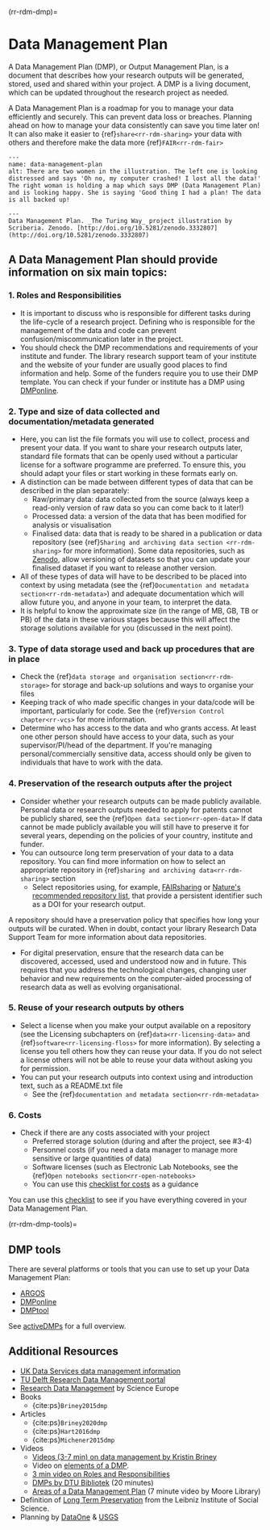 (rr-rdm-dmp)=
# Data Management Plan

A Data Management Plan (DMP), or Output Management Plan, is a document that describes how your research outputs will be generated, stored, used and shared within your project.
A DMP is a living document, which can be updated throughout the research project as needed.

A Data Management Plan is a roadmap for you to manage your data efficiently and securely.
This can prevent data loss or breaches.
Planning ahead on how to manage your data consistently can save you time later on! It can also make it easier to {ref}`share<rr-rdm-sharing>` your data with others and therefore make the data more {ref}`FAIR<rr-rdm-fair>`

```{figure} ../../figures/data-management-plan.*
---
name: data-management-plan
alt: There are two women in the illustration. The left one is looking distressed and says 'Oh no, my computer crashed! I lost all the data!' The right woman is holding a map which says DMP (Data Management Plan) and is looking happy. She is saying 'Good thing I had a plan! The data is all backed up!

---
Data Management Plan. _The Turing Way_ project illustration by Scriberia. Zenodo. [http://doi.org/10.5281/zenodo.3332807](http://doi.org/10.5281/zenodo.3332807)
```


## A Data Management Plan should provide information on six main topics:

### 1. Roles and Responsibilities
* It is important to discuss who is responsible for different tasks during the life-cycle of a research project.
Defining who is responsible for the management of the data and code can prevent confusion/miscommunication later in the project.
* You should check the DMP recommendations and requirements of your institute and funder.
The library research support team of your institute and the website of your funder are usually good places to find information and help.
Some of the funders require you to use their DMP template.
You can check if your funder or institute has a DMP using [DMPonline](https://dmponline.dcc.ac.uk/).

### 2. Type and size of data collected and documentation/metadata generated
* Here, you can list the file formats you will use to collect, process and present your data.
If you want to share your research outputs later, standard file formats that can be openly used without a particular license for a software programme are preferred.
To ensure this, you should adapt your files or start working in these formats early on.
* A distinction can be made between different types of data that can be described in the plan separately:
    * Raw/primary data: data collected from the source (always keep a read-only version of raw data so you can come back to it later!)
    * Processed data: a version of the data that has been modified for analysis or visualisation
    * Finalised data: data that is ready to be shared in a publication or data repository (see {ref}`Sharing and archiving data section <rr-rdm-sharing>` for more information).
Some data repositories, such as [Zenodo](https://zenodo.org/), allow versioning of datasets so that you can update your finalised dataset if you want to release another version.
* All of these types of data will have to be described to be placed into context by using metadata (see the {ref}`Documentation and metadata section<rr-rdm-metadata>`) and adequate documentation which will allow future you, and anyone in your team, to interpret the data.
* It is helpful to know the approximate size (in the range of MB, GB, TB or PB) of the data in these various stages because this will affect the storage solutions available for you (discussed in the next point).

### 3. Type of data storage used and back up procedures that are in place
* Check the {ref}`data storage and organisation section<rr-rdm-storage>` for storage and back-up solutions and ways to organise your files
* Keeping track of who made specific changes in your data/code will be important, particularly for code.
See the {ref}`Version Control chapter<rr-vcs>` for more information.
* Determine who has access to the data and who grants access.
At least one other person should have access to your data, such as your supervisor/PI/head of the department.
If you're managing personal/commercially sensitive data, access should only be given to individuals that have to work with the data.

### 4. Preservation of the research outputs after the project
* Consider whether your research outputs can be made publicly available.
Personal data or research outputs needed to apply for patents cannot be publicly shared, see the {ref}`Open data section<rr-open-data>`
If data cannot be made publicly available you will still have to preserve it for several years, depending on the policies of your country, institute and funder.
* You can outsource long term preservation of your data to a data repository.
You can find more information on how to select an appropriate repository in {ref}`sharing and archiving data<rr-rdm-sharing>` section
    * Select repositories using, for example, [FAIRsharing](https://fairsharing.org/) or [Nature's recommended repository list](https://www.springernature.com/gp/authors/research-data-policy/repositories/12327124), that provide a persistent identifier such as a DOI for your research output.

A repository should have a preservation policy that specifies how long your outputs will be curated.
When in doubt, contact your library Research Data Support Team for more information about data repositories.

* For digital preservation, ensure that the research data can be discovered, accessed, used and understood now and in future.
This requires that you address the technological changes, changing user behavior and new requirements on the computer-aided processing of research data as well as evolving organisational.

### 5. Reuse of your research outputs by others
* Select a license when you make your output available on a repository (see the Licensing subchapters on {ref}`data<rr-licensing-data>` and {ref}`software<rr-licensing-floss>` for more information).
By selecting a license you tell others how they can reuse your data.
If you do not select a license others will not be able to reuse your data without asking you for permission.
* You can put your research outputs into context using and introduction text, such as a README.txt file
    * See the {ref}`documentation and metadata section<rr-rdm-metadata>`

### 6. Costs
* Check if there are any costs associated with your project
    * Preferred storage solution (during and after the project, see #3-4)
    * Personnel costs (if you need a data manager to manage more sensitive or large quantities of data)
    * Software licenses (such as Electronic Lab Notebooks, see the {ref}`Open notebooks section<rr-open-notebooks>`
    * You can use this [checklist for costs](https://www.ukdataservice.ac.uk/media/622368/costingtool.pdf) as a guidance

You can use this [checklist](https://ukdataservice.ac.uk/learning-hub/research-data-management/plan-to-share/checklist/) to see if you have everything covered in your Data Management Plan.

(rr-rdm-dmp-tools)=

## DMP tools
There are several platforms or tools that you can use to set up your Data Management Plan:

* [ARGOS](https://argos.openaire.eu/home)
* [DMPonline](https://dmponline.dcc.ac.uk)
* [DMPtool](https://dmptool.org)

See [activeDMPs](https://activedmps.org/) for a full overview.

## Additional Resources

- [UK Data Services data management information](https://ukdataservice.ac.uk/learning-hub/research-data-management/)
- [TU Delft Research Data Management portal](https://www.tudelft.nl/en/library/research-data-management)
- [Research Data Management](https://www.scienceeurope.org/our-priorities/research-data/research-data-management/) by Science Europe
- Books
   - {cite:ps}`Briney2015dmp`
- Articles
   - {cite:ps}`Briney2020dmp`
   - {cite:ps}`Hart2016dmp`
   - {cite:ps}`Michener2015dmp`
- Videos
   - [Videos (3-7 min) on data management by Kristin Briney](https://www.youtube.com/watch?v=K5_ocBG5xek&list=PLEor4jq8YPgK_sgEiAcpHZLw-62mufXus)
   - Video on [elements of a DMP](https://commons.esipfed.org/node/1442).
   - [3 min video on Roles and Responsibilities](https://www.youtube.com/watch?v=Ry0OA9mDTCc )
   - [DMPs by DTU Bibliotek](https://www.youtube.com/watch?v=tvs5_X5rn8w) (20 minutes)
   - [Areas of a Data Management Plan](https://www.youtube.com/watch?v=L3LPv2sB-IE) (7 minute video by Moore Library)
- Definition of [Long Term Preservation](https://www.gesis.org/en/research/research-data-management/long-time-preservation) from the Leibniz Institute of Social Science.
- Planning by [DataOne](https://dataoneorg.github.io/Education/bp_step/plan/) & [USGS](https://www.usgs.gov/data-management/planning)
